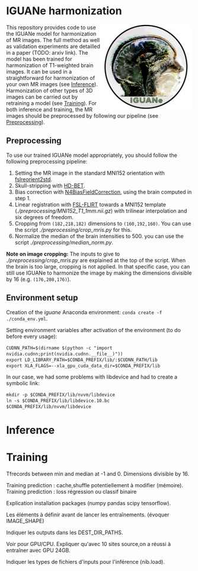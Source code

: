 # IGUANe harmonization

<img align="right" src="iguane.png" width="250">

This repository provides code to use the IGUANe model for harmonization of MR images. The full method as well as validation experiments are detailled in a paper (TODO: arxiv link). The model has been trained for harmonization of T1-weighted brain images. It can be used in a straightforward for harmonization of your own MR images (see [Inference](#Inference)). Harmonization of other types of 3D images can be carried out by retraining a model (see [Training](#Training)). For both inference and training, the MR images should be preprocessed by following our pipeline (see [Preprocessing](#Preprocessing)).


## Preprocessing

To use our trained IGUANe model appropriately, you should follow the following preprocessing pipeline:
1. Setting the MR image in the standard MNI152 orientation with [fslreorient2std](https://fsl.fmrib.ox.ac.uk/fsl/fslwiki/Fslutils).
2. Skull-stripping with [HD-BET](https://github.com/MIC-DKFZ/HD-BET).
3. Bias correction with [N4BiasFieldCorrection](https://manpages.ubuntu.com/manpages/trusty/man1/N4BiasFieldCorrection.1.html), using the brain computed in step 1.
4. Linear registration with [FSL-FLIRT](https://fsl.fmrib.ox.ac.uk/fsl/fslwiki/FLIRT) towards a MNI152 template (*./preprocessing/MNI152_T1_1mm.nii.gz*) with trilinear interpolation and six degrees of freedom.
5. Cropping from `(182,218,182)` dimensions to `(160,192,160)`. You can use the script *./preprocessing/crop_mris.py* for this.
6. Normalize the median of the brain intensities to 500. you can use the script *./preprocessing/median_norm.py*.


**Note on image cropping:** The inputs to give to *./preprocessing/crop_mris.py* are explained at the top of the script. When the brain is too large, cropping is not applied. In that specific case, you can still use IGUANe to harmonize the image by making the dimensions divisible by 16 (e.g. `(176,208,176)`).


## Environment setup

Creation of the *iguane* Anaconda environment: `conda create -f ./conda_env.yml`.

Setting environment variables after activation of the environment (to do before every usage):
```
CUDNN_PATH=$(dirname $(python -c "import nvidia.cudnn;print(nvidia.cudnn.__file__)"))
export LD_LIBRARY_PATH=$CONDA_PREFIX/lib/:$CUDNN_PATH/lib
export XLA_FLAGS=--xla_gpu_cuda_data_dir=$CONDA_PREFIX/lib
```

In our case, we had some problems with libdevice and had to create a symbolic link:
```
mkdir -p $CONDA_PREFIX/lib/nvvm/libdevice
ln -s $CONDA_PREFIX/lib/libdevice.10.bc $CONDA_PREFIX/lib/nvvm/libdevice
```






# Inference


# Training

Tfrecords between min and median at -1 and 0. Dimensions divisible by 16.


Training prediction : cache,shuffle potentiellement à modifier (mémoire).
Training prediction : loss régression ou classif binaire


Explication installation packages (numpy pandas scipy tensorflow).


Les éléments à définir avant de lancer les entraînements. (évoquer IMAGE_SHAPE)


Indiquer les outputs dans les DEST_DIR_PATHS.


Voir pour GPU/CPU. Expliquer qu'avec 10 sites source,on a réussi à entraîner avec GPU 24GB.


Indiquer les types de fichiers d'inputs pour l'inférence (nib.load).
